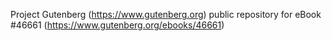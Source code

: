 Project Gutenberg (https://www.gutenberg.org) public repository for eBook #46661 (https://www.gutenberg.org/ebooks/46661)
